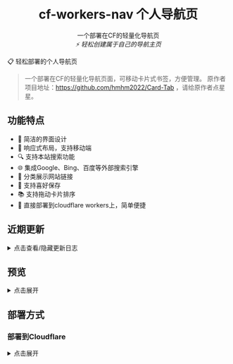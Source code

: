 <div align="center">
  <h1>cf-workers-nav  个人导航页</h1>
  <p>
    一个部署在CF的轻量化导航页
    <br />
    <i>⚡ 轻松创建属于自己的导航主页</i>
  </p>
</div>

📋 轻松部署的个人导航页 

> 一个部署在CF的轻量化导航页面，可移动卡片式书签，方便管理。
> 原作者项目地址：https://github.com/hmhm2022/Card-Tab ，请给原作者点星星。

## 功能特点
- 🎨 简洁的界面设计
- 📱 响应式布局，支持移动端
- 🔍 支持本站搜索功能
- 🌐 集成Google、Bing、百度等外部搜索引擎
- 🎯 分类展示网站链接
- 🧩 支持喜好保存
- 📚 支持拖动卡片排序
- 🔄 直接部署到cloudflare workers上，简单便捷

## 近期更新

<details>
<summary>点击查看/隐藏更新日志</summary>

### 2025/06/3
- ✅ 支持隐藏分类
- ✅ 数据格式调整，兼容原有数据，为了防止万一请提前备份数据
### 2025/05/09
- ✅ 调整登录UI，支持偏好保存（默认搜索及主题）
- ✅ 增加搜索本站
- ✅ 同步作者修复备份数据认证问题
### 2025/04/25
**在原项目基础上做了以下调整**
- ✅稍微调整UI，优化移动端显示
- ✅卡片增加简介和自定义icon，增加卡片编辑功能
- ✅分类支持改名和顺序调整
- ✅增加导出数据
- ✅token调整为JWT
- ✅数据去掉links，只保留categories，减少数据量
- ✅其他一些调整

</details>

## 预览

<details>
<summary>点击展开</summary>
  
### PC端UI
|正常模式|黑暗模式 |
|-|-|
| ![image](https://github.com/user-attachments/assets/e5d5c4ec-3095-4491-af91-c2c0b5013026)| ![image](https://github.com/user-attachments/assets/bd28d48d-d443-4ad4-8e54-b82c69d952db)|
### 移动端UI
|正常模式|黑暗模式 |
|-|-|
| ![image](https://github.com/user-attachments/assets/12451eb3-e32a-4531-99b4-bc2a5db96e0c) | ![image](https://github.com/user-attachments/assets/93e820af-64fa-4faa-bfb3-e42061dec21e)|

</details>

## 部署方式

### 部署到Cloudflare

<details>
<summary>点击展开</summary>

#### 部署步骤

1. 登录 [Cloudflare](https://www.cloudflare.com):
   - 创建workers，复制仓库里workers.js的代码，然后点击部署

2. 创建KV存储:
   - 新建一个名为CARD_ORDER的KV存储，用于存储数据

3. 添加环境变量:
   - 变量名称为ADMIN_PASSWORD，值为你设置的管理密码

4. 绑定KV命名空间
   - 变量名称为CARD_ORDER，KV选择之前创建好的CARD_ORDER

5. 添加域名

</details>


